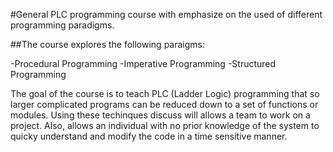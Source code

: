 #General PLC programming course with emphasize on the used of different programming paradigms.

##The course explores the following paraigms: 
  
-Procedural Programming 
-Imperative Programming
-Structured Programming

The goal of the course is to teach PLC (Ladder Logic) programming that so larger complicated programs can 
be reduced down to a set of functions or modules. Using these techinques discuss will allows a team to work on 
a project. Also, allows an individual with no prior knowledge of the system to quicky understand and modify the
code in a time sensitive manner.
